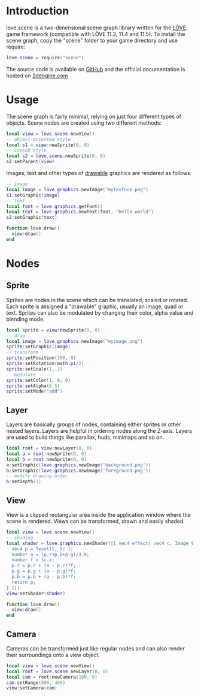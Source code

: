 # Introduction
love.scene is a two-dimensional scene graph library written for the [LÖVE](https://love2d.org) game framework (compatible with LÖVE 11.3, 11.4 and 11.5).
To install the scene graph, copy the "scene" folder to your game directory and use require:
```lua
love.scene = require("scene")
```

The source code is available on [GitHub](https://github.com/2dengine/love.scene) and the official documentation is hosted on [2dengine.com](https://2dengine.com/doc/scene.html)

# Usage
The scene graph is fairly minimal, relying on just four different types of objects.
Scene nodes are created using two different methods:
```lua
local view = love.scene.newView()
-- object-oriented style
local s1 = view:newSprite(0, 0)
-- Love2D style
local s2 = love.scene.newSprite(0, 0)
s2:setParent(view)
```
Images, text and other types of [drawable](https://www.love2d.org/wiki/Drawable) graphics are rendered as follows:
```lua
-- image
local image = love.graphics.newImage("mytexture.png")
s1:setGraphic(image)
-- text
local font = love.graphics.getFont()
local text = love.graphics.newText(font, "Hello world")
s2:setGraphic(text)

function love.draw()
  view:draw()
end
```

# Nodes
## Sprite
Sprites are nodes in the scene which can be translated, scaled or rotated.
Each sprite is assigned a "drawable" graphic, usually an image, quad or text.
Sprites can also be modulated by changing their color, alpha value and blending mode.
```lua
local sprite = view:newSprite(0, 0)
-- draw
local image = love.graphics.newImage("myimage.png")
sprite:setGraphic(image)
-- transform
sprite:setPosition(100, 0)
sprite:setRotation(math.pi/2)
sprite:setScale(1, 2)
-- modulate
sprite:setColor(1, 0, 0)
sprite:setAlpha(0.5)
sprite:setMode("add")
```

## Layer
Layers are basically groups of nodes, containing either sprites or other nested layers.
Layers are helpful in ordering nodes along the Z-axis.
Layers are used to build things like parallax, huds, minimaps and so on.
```lua
local root = view:newLayer(0, 0)
local a = root:newSprite(0, 0)
local b = root:newSprite(0, 0)
a:setGraphic(love.graphics.newImage('background.png'))
b:setGraphic(love.graphics.newImage('foreground.png'))
-- modify drawing order
b:setDepth(1)
```

## View
View is a clipped rectangular area inside the application window where the scene is rendered.
Views can be transformed, drawn and easily shaded.
```lua
local view = love.scene.newView()
-- shading
local shader = love.graphics.newShader([[ vec4 effect( vec4 c, Image t, vec2 tc, vec2 sc ){
  vec4 p = Texel(t, tc );
  number a = (p.r+p.b+p.g)/3.0;
  number f = tc.x;
  p.r = p.r + (a - p.r)*f;
  p.g = p.g + (a - p.g)*f;
  p.b = p.b + (a - p.b)*f;
  return p;
} ]])
view:setShader(shader)

function love.draw()
  view:draw()
end
```

## Camera
Cameras can be transformed just like regular nodes and can also render their surroundings onto a view object.
```lua
local view = love.scene.newView()
local root = love.scene.newLayer(0, 0)
local cam = root:newCamera(100, 0)
cam:setRange(800, 400)
view:setCamera(cam)
```

